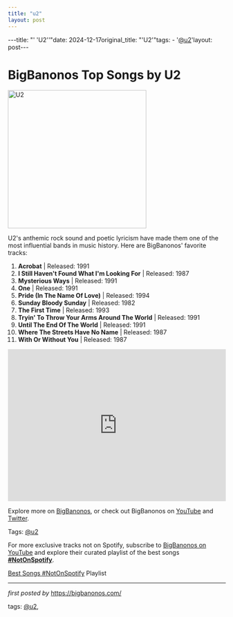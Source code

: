 ```yaml
---
title: "u2"
layout: post
---
```

---title: "' 'U2''"date: 2024-12-17original_title: "'U2'"tags:  - '[@u2](/tags/u2/)'layout: post---<h1>BigBanonos Top Songs by U2</h1><div class="separator"> <a href="https://www.rollingstone.com/wp-content/uploads/2018/06/rs-172091-97582040.jpg?w=1581&h=1054&crop=1" > <img alt="U2" border="0" width="320" data-original-height="480" data-original-width="640" src="https://www.rollingstone.com/wp-content/uploads/2018/06/rs-172091-97582040.jpg?w=1581&h=1054&crop=1"/> </a></div><p>U2's anthemic rock sound and poetic lyricism have made them one of the most influential bands in music history. Here are BigBanonos' favorite tracks:</p> <ol> <li><strong>Acrobat</strong> | Released: 1991</li> <li><strong>I Still Haven't Found What I'm Looking For</strong> | Released: 1987</li> <li><strong>Mysterious Ways</strong> | Released: 1991</li> <li><strong>One</strong> | Released: 1991</li> <li><strong>Pride (In The Name Of Love)</strong> | Released: 1994</li> <li><strong>Sunday Bloody Sunday</strong> | Released: 1982</li> <li><strong>The First Time</strong> | Released: 1993</li> <li><strong>Tryin' To Throw Your Arms Around The World</strong> | Released: 1991</li> <li><strong>Until The End Of The World</strong> | Released: 1991</li> <li><strong>Where The Streets Have No Name</strong> | Released: 1987</li> <li><strong>With Or Without You</strong> | Released: 1987</li></ol> <div> <iframe src="https://open.spotify.com/embed/playlist/4MeZvdES7bcLOrEXRmCqGI?utm_source=generator" width="100%" height="352" frameborder="0" allowfullscreen="" allow="autoplay; clipboard-write; encrypted-media; fullscreen; picture-in-picture" loading="lazy"></iframe></div> <p>Explore more on <a href="https://bigbanonos.com/">BigBanonos</a>, or check out BigBanonos on <a href="https://www.youtube.com/[@BigBanonos](/tags/BigBanonos/)">YouTube</a> and <a href="https://x.com/bigbanonos">Twitter</a>.</p> <p>Tags: [@u2](/tags/u2/)</p><!--Subscribe and Playlist Links--><div>    <p>For more exclusive tracks not on Spotify, subscribe to <a href="https://www.youtube.com/[@BigBanonos](/tags/BigBanonos/)" target="_blank">BigBanonos on YouTube</a> and explore their curated playlist of the best songs <strong>[#NotOnSpotify](/tags/NotOnSpotify/)</strong>.</p>    <p><a href="https://www.youtube.com/playlist?list=PLtuNtuTatqI0kFahUCbtbfenC_ET5O_tr" target="_blank">Best Songs [#NotOnSpotify](/tags/NotOnSpotify/) Playlist<br /></a></p></div><hr /><p><em>first posted by</em> <a href="https://bigbanonos.com/" rel="noopener" target="_new">https://bigbanonos.com/</a></p><p>tags: [@u2](/tags/u2/),</p>